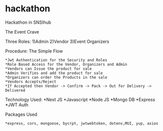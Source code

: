 # hackathon
Hackathon in SNSIhub


The Event Crave

Three Roles: 
    1)Admin
    2)Vendor
    3)Event Organizers

Procedure: The Simple Flow

    *Jwt Authentication for the Security and Roles
    *Role Based Access for the Vendor, Organizers and Admin
    *Vendors can Issue the product for sale
    *Admin Verifies and add the product for sale
    *Organizers can order the Products in the sale
    *Vendors Accepts/Reject
    *If Accepted then Vendor -> Confirm -> Pack -> Out for Delivery -> Delivered

Technology Used:
    *Next JS
    *Javascript
    *Node JS
    *Mongo DB
    *Express
    *JWT Auth

Packages Used

    *express, cors, mongoose, bycrpt, jwtwebtoken, dotenv,MUI, yup, axios